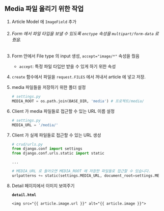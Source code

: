 ## Media 파일 올리기 위한 작업

1. Article Model 에 `ImageField` 추가

2. ###### Form 에서 파일 타입을 보낼 수 있도록 `enctype` 속성을 `multipart/form-data` 로 줬음.

3. Form 안에서 File type 의 input 생성, `accept="image/*"` 속성을 줬음

   - `accept`: 특정 파일 타입만 받을 수 있게 하기 위한 속성

4. `create` 함수에서 파일을 `request.FILES` 에서 꺼내서 article 에 넣고 저장.

5. media 파일들을 저장하기 위한 폴더 설정

   ```python
   # settings.py
   MEDIA_ROOT = os.path.join(BASE_DIR, 'media') # 프로젝트/media/
   ```

6. Client 가 media 파일들로 접근할 수 있는  URL 이름 설정

   ```python
   # settings.py
   MEDIA_URL = '/media/'
   ```

7. Client 가 실제 파일들로 접근할 수 있는 URL 생성

   ```python
   # crud/urls.py
   from django.conf import settings
   from django.conf.urls.static import static
   
   ...
   
   # MEDIA_URL 로 들어오면 MEDIA_ROOT 에 저장한 파일들로 접근할 수 있습니다.
   urlpatterns += static(settings.MEDIA_URL, document_root=settings.MEDIA_ROOT)
   ```

8. Detail 페이지에서 이미지 보여주기

   **`detail.html`**

   ```django
   <img src="{{ article.image.url }}" alt="{{ article.image }}">
   ```

   